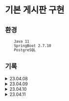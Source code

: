 # 기본 게시판 구현

## 환경

```
    Java 11
    SpringBoot 2.7.10
    PostgreSQL
```
    
## 기록

<details>
<summary>23.04.08</summary>

- [x] 프로젝트 생성 
- [x] DB 연동 
- [x] Member Entity 생성 

</details>

<details>
<summary>23.04.09</summary>

- [x] DTO 에서 toEntity 처리
- [x] MemberController POST Method 틀 생성
- [x] MemberController POST, GET, DELETE 구현


<ul>
<li>SpringBoot 프로젝트 흐름 이해 필요</li>
<li>Lombok 어노테이션 공부</li>
<li>response 방식 찾아보기 >> ResponseEntity 사용</li>
<li>Java Collection, Generic 공부</li>
<li>Entity 수정할 때 접근 방법, 수정 방식 찾아보기(update 메소드?)</li>
</ul>
</details>

<details>
<summary>23.04.10</summary>

- [x] BoardController POST, GET, PUT, DELETE 구현


<ul>
<li>Member id를 가지고 조회하는 GET이 작동하지 않음 쿼리는 제대로 나감 컬럼 이름 혹은 FK 접근에서 문제???</li>
<li>Spring Security 찾아보기</li>
<li>DTO > Entity or Entity > DTO 의 과정은 어디에서 진행 되어야 하는가? 장단점 찾아보기</li>
</ul>
</details>

<details>
<summary>23.04.11</summary>

- [x] BoardController GET 구현


<ul>
<li>컬럼 이름도 문제였고 DTO에서 Member가 담겨 있어서 참조 순환이 반복되는 문제였음 DTO를 요청 응답 별로 구현해야함 (나중에)</li>
<li>List 형식의 DTO를 Json 형식으로 res에 넣으려면? mapper사용?</li>
</ul>
</details>